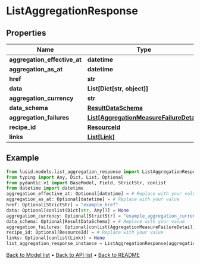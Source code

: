# ListAggregationResponse

## Properties
Name | Type | Description | Notes
------------ | ------------- | ------------- | -------------
**aggregation_effective_at** | **datetime** |  | [optional] 
**aggregation_as_at** | **datetime** |  | [optional] 
**href** | **str** |  | [optional] 
**data** | **List[Dict[str, object]]** |  | [optional] 
**aggregation_currency** | **str** |  | [optional] 
**data_schema** | [**ResultDataSchema**](ResultDataSchema.md) |  | [optional] 
**aggregation_failures** | [**List[AggregationMeasureFailureDetail]**](AggregationMeasureFailureDetail.md) |  | [optional] 
**recipe_id** | [**ResourceId**](ResourceId.md) |  | [optional] 
**links** | [**List[Link]**](Link.md) |  | [optional] 
## Example

```python
from lusid.models.list_aggregation_response import ListAggregationResponse
from typing import Any, Dict, List, Optional
from pydantic.v1 import BaseModel, Field, StrictStr, conlist
from datetime import datetime
aggregation_effective_at: Optional[datetime] = # Replace with your value
aggregation_as_at: Optional[datetime] = # Replace with your value
href: Optional[StrictStr] = "example_href"
data: Optional[conlist(Dict[str, Any])] = None
aggregation_currency: Optional[StrictStr] = "example_aggregation_currency"
data_schema: Optional[ResultDataSchema] = # Replace with your value
aggregation_failures: Optional[conlist(AggregationMeasureFailureDetail)] = # Replace with your value
recipe_id: Optional[ResourceId] = # Replace with your value
links: Optional[conlist(Link)] = None
list_aggregation_response_instance = ListAggregationResponse(aggregation_effective_at=aggregation_effective_at, aggregation_as_at=aggregation_as_at, href=href, data=data, aggregation_currency=aggregation_currency, data_schema=data_schema, aggregation_failures=aggregation_failures, recipe_id=recipe_id, links=links)

```

[Back to Model list](../README.md#documentation-for-models) &#8226; [Back to API list](../README.md#documentation-for-api-endpoints) &#8226; [Back to README](../README.md)

